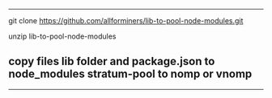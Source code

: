 --------
git clone https://github.com/allforminers/lib-to-pool-node-modules.git

unzip lib-to-pool-node-modules

copy files lib folder and package.json to node_modules stratum-pool to nomp or vnomp
---------

-------

